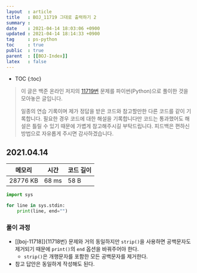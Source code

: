```yaml
---
layout  : article
title   : BOJ_11719 그대로 출력하기 2
summary : 
date    : 2021-04-14 18:03:06 +0900
updated : 2021-04-14 18:14:33 +0900
tag     : ps-python
toc     : true
public  : true
parent  : [[BOJ-Index]]
latex   : false
---
```

* TOC
{:toc}

>이 글은 백준 온라인 저지의 [11719번](https://www.acmicpc.net/problem/11719) 문제를 파이썬(Python)으로 풀이한 것을 모아놓은 글입니다.
>
> 일종의 연습 기록이며 제가 정답을 받은 코드와 참고할만한 다른 코드를 같이 기록합니다. 필요한 경우 코드에 대한 해설을 기록합니다만 코드는 통과했어도 해설은 틀릴 수 있기 때문에 가볍게 참고해주시길 부탁드립니다. 피드백은 편하신 방법으로 자유롭게 주시면 감사하겠습니다.

## 2021.04.14

| 메모리    | 시간  | 코드 길이 |
| --------- | ----- | --------- |
| 28776 KB  | 68 ms | 58 B      |

```python
import sys

for line in sys.stdin:
    print(line, end="")
```

### 풀이 과정

* [[boj-11718]]{11718번} 문제와 거의 동일하지만 `strip()`을 사용하면 공백문자도 제거되기 때문에 `print()`의 `end` 옵션을 바꿔주어야 한다.
    * `strip()`은 개행문자를 포함한 모든 공백문자를 제거한다.
* 참고 답안은 동일하게 작성해도 된다.
